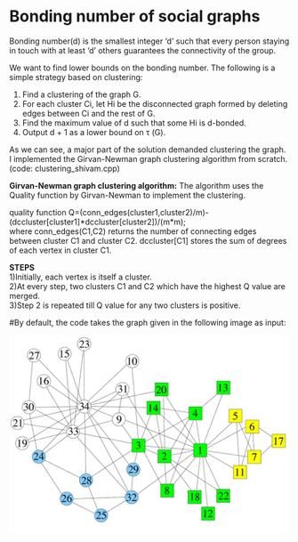 # Bonding number of social graphs

Bonding number(d) is the smallest integer ‘d’ such that every person staying in touch with at least ‘d’ others guarantees the connectivity of the group.

We want to find lower bounds on the bonding number. The following is a simple strategy based on clustering:
1. Find a clustering of the graph G.
2. For each cluster Ci, let Hi be the disconnected graph formed by deleting edges between Ci and the rest of G.
3. Find the maximum value of d such that some Hi is d-bonded.
4. Output d + 1 as a lower bound on τ (G).

As we can see, a major part of the solution demanded clustering the graph. 
I implemented the Girvan-Newman graph clustering algorithm from scratch. (code: clustering_shivam.cpp) 

**Girvan-Newman graph clustering algorithm:**
The algorithm uses the Quality function by Girvan-Newman to implement the clustering.      

quality function Q=(conn_edges(cluster1,cluster2)/m)-(dccluster[cluster1]\*dccluster[cluster2])/(m\*m);                  
where conn_edges(C1,C2) returns the number of connecting edges between cluster C1 and cluster C2. 
      dccluster[C1] stores the sum of degrees of each vertex in cluster C1.   
      
**STEPS**
<br />
1)Initially, each vertex is itself a cluster.
<br />
2)At every step, two clusters C1 and C2 which have the highest Q value are merged.
<br />
3)Step 2 is repeated till Q value for any two clusters is positive.

#By default, the code takes the graph given in the following image as input:

![alt text](https://github.com/shivam2296/Graph-Clustering/blob/master/sample.jpg)
